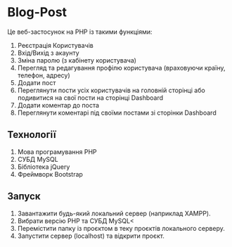 # Blog-Post

Це веб-застосунок на PHP із такими функціями:

1. Реєстрація Користувачів
2. Вхід/Вихід з акаунту
3. Зміна паролю (з кабінету користувача)
4. Перегляд та редагування профілю користувача (враховуючи країну, телефон, адресу)
5. Додати пост
6. Переглянути пости усіх користувачів на головній сторінці або подивитися на свої пости на сторінці Dashboard
7. Додати коментар до поста
8. Переглянути коментарі під своїми постами зі сторінки Dashboard

## Технології

1. Мова програмування PHP
2. СУБД MySQL
3. Бібліотека jQuery
4. Фреймворк Bootstrap

## Запуск

1. Завантажити будь-який локальний сервер (наприклад XAMPP).
2. Вибрати версію PHP та СУБД MySQL<
3. Перемістити папку із проєктом в теку проєктів локального серверу.
4. Запустити сервер (localhost) та відкрити проєкт.
